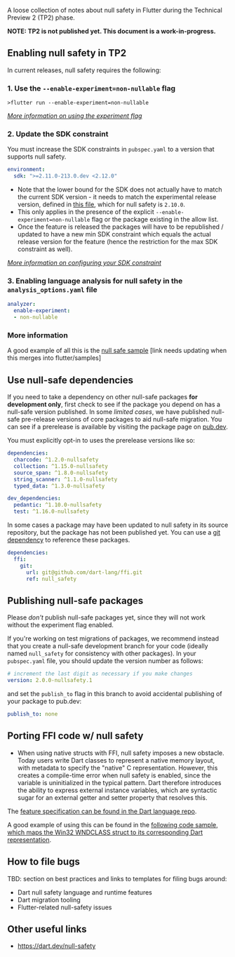 A loose collection of notes about null safety in Flutter during the Technical Preview 2 (TP2) phase.

**NOTE: TP2 is not published yet. This document is a work-in-progress.**

## Enabling null safety in TP2

In current releases, null safety requires the following:

### 1. Use the `--enable-experiment=non-nullable` flag

`>flutter run --enable-experiment=non-nullable`

_[More information on using the experiment flag](https://dart.dev/null-safety#pass-the-experiment-flag)_

### 2. Update the SDK constraint

You must increase the SDK constraints in `pubspec.yaml` to a version that
supports null safety.

```yaml
environment:
  sdk: ">=2.11.0-213.0.dev <2.12.0"
```

- Note that the lower bound for the SDK does not actually have to match the current SDK version - it needs to match the experimental release version, defined in [this file](https://github.com/dart-lang/sdk/blob/master/tools/experimental_features.yaml), which for null safety is `2.10.0`. 
- This only applies in the presence of the explicit `--enable-experiment=non-nullable` flag or the package existing in the allow list. 
- Once the feature is released the packages will have to be republished / updated to have a new min SDK constraint which equals the actual release version for the feature (hence the restriction for the max SDK constraint as well).

_[More information on configuring your SDK constraint](https://dart.dev/null-safety#configure-the-sdk-version)_

### 3. Enabling language analysis for null safety in the `analysis_options.yaml` file

```yaml
analyzer:
  enable-experiment:
  - non-nullable
```

[//]: # (More info link pending https://github.com/dart-lang/site-www/issues/2661)

### More information

A good example of all this is the [null safe sample](https://github.com/mit-mit/samples/tree/null-safety/null_safety) [link needs updating when this merges into flutter/samples]

## Use null-safe dependencies

If you need to take a dependency on other null-safe packages **for development only**, first check to see if the package you depend on has a null-safe version published.
In some *limited cases*, we have published null-safe pre-release versions of core packages to aid null-safe migration.
You can see if a prerelease is available by visiting the package page on [pub.dev](https://pub.dev).

You must explicitly opt-in to uses the prerelease versions like so:

```yaml
dependencies:
  charcode: ^1.2.0-nullsafety
  collection: ^1.15.0-nullsafety
  source_span: ^1.8.0-nullsafety
  string_scanner: ^1.1.0-nullsafety
  typed_data: ^1.3.0-nullsafety

dev_dependencies:
  pedantic: ^1.10.0-nullsafety
  test: ^1.16.0-nullsafety
```

In some cases a package may have been updated to null safety in its source repository, but the package has not been published yet.
You can use a [git dependency](https://dart.dev/tools/pub/dependencies#git-packages) to reference these packages.

```yaml
dependencies:
  ffi:
    git:
      url: git@github.com/dart-lang/ffi.git
      ref: null_safety
```

## Publishing null-safe packages

Please *don't* publish null-safe packages yet, since they will not work without the experiment flag enabled. 

If you're working on test migrations of packages, we recommend instead that you create a null-safe development branch for your code (ideally named `null_safety` for consistency with other packages). In your `pubspec.yaml` file, you should update the version number as follows:

```yaml
# increment the last digit as necessary if you make changes
version: 2.0.0-nullsafety.1
```

and set the `publish_to` flag in this branch to avoid accidental publishing of your package to pub.dev:

```yaml
publish_to: none
```

## Porting FFI code w/ null safety

- When using native structs with FFI, null safety imposes a new obstacle. Today users write Dart classes to represent a native memory layout, with metadata to specify the "native" C representation. However, this creates a compile-time error when null safety is enabled, since the variable is uninitialized in the typical pattern. Dart therefore introduces the ability to express external instance variables, which are syntactic sugar for an external getter and setter property that resolves this.

The [feature specification can be found in the Dart language repo](https://github.com/dart-lang/language/blob/master/accepted/future-releases/abstract-external-fields/feature-specification.md).

A good example of using this can be found in the [following code sample, which maps the Win32 WNDCLASS struct to its corresponding Dart representation](https://github.com/timsneath/win32/blob/5f00efbe88bfa010c7afb006df0fe0dea749b06c/lib/src/structs.dart#L35).

## How to file bugs

TBD: section on best practices and links to templates for filing bugs around:

- Dart null safety language and runtime features
- Dart migration tooling
- Flutter-related null-safety issues

## Other useful links

 - https://dart.dev/null-safety